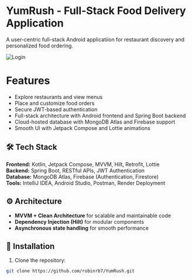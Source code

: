 # YumRush - Full-Stack Food Delivery Application
A user-centric full-stack Android applicatiion for restaurant discovery and personalized food ordering.


![Login](https://github.com/user-attachments/assets/0bdc8cbb-cf2c-4125-976d-fd8475aa5e8d)

# Features 
- Explore restaurants and view menus
- Place and customize food orders
- Secure JWT-based authentication
- Full-stack architecture with Android frontend and Spring Boot backend
- Cloud-hosted database with MongoDB Atlas and Firebase support
- Smooth UI with Jetpack Compose and Lottie animations


## 🛠 Tech Stack
**Frontend:** Kotlin, Jetpack Compose, MVVM, Hilt, Retrofit, Lottie  
**Backend:** Spring Boot, RESTful APIs, JWT Authentication  
**Database:** MongoDB Atlas, Firebase (Authentication, Firestore)  
**Tools:** IntelliJ IDEA, Android Studio, Postman, Render Deployment  


## ⚙️ Architecture
- **MVVM + Clean Architecture** for scalable and maintainable code  
- **Dependency Injection (Hilt)** for modular components  
- **Asynchronous state handling** for smooth performance  

## 🚀 Installation
1. Clone the repository:  
```bash
git clone https://github.com/robinrb7/YumRush.git
